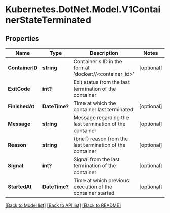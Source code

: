 # Kubernetes.DotNet.Model.V1ContainerStateTerminated
## Properties

Name | Type | Description | Notes
------------ | ------------- | ------------- | -------------
**ContainerID** | **string** | Container&#39;s ID in the format &#39;docker://&lt;container_id&gt;&#39; | [optional] 
**ExitCode** | **int?** | Exit status from the last termination of the container | 
**FinishedAt** | **DateTime?** | Time at which the container last terminated | [optional] 
**Message** | **string** | Message regarding the last termination of the container | [optional] 
**Reason** | **string** | (brief) reason from the last termination of the container | [optional] 
**Signal** | **int?** | Signal from the last termination of the container | [optional] 
**StartedAt** | **DateTime?** | Time at which previous execution of the container started | [optional] 

[[Back to Model list]](../README.md#documentation-for-models) [[Back to API list]](../README.md#documentation-for-api-endpoints) [[Back to README]](../README.md)


